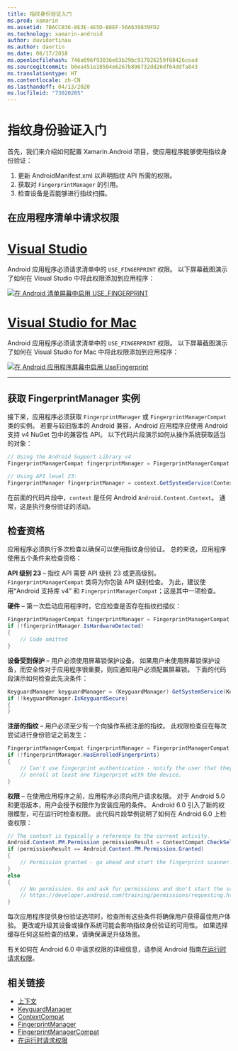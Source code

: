 ```yaml
---
title: 指纹身份验证入门
ms.prod: xamarin
ms.assetid: 7BACCB36-8E3E-4E5D-B8EF-56A639839FD2
ms.technology: xamarin-android
author: davidortinau
ms.author: daortin
ms.date: 08/17/2018
ms.openlocfilehash: 746a096f93036e63b29bc917826259f88426cead
ms.sourcegitcommit: b0ea451e18504e6267b896732dd26df64ddfa843
ms.translationtype: HT
ms.contentlocale: zh-CN
ms.lasthandoff: 04/13/2020
ms.locfileid: "73020285"
---
```

# <a name="getting-started-with-fingerprint-authentication"></a>指纹身份验证入门

首先，我们来介绍如何配置 Xamarin.Android 项目，使应用程序能够使用指纹身份验证：

1. 更新 AndroidManifest.xml  以声明指纹 API 所需的权限。
2. 获取对 `FingerprintManager` 的引用。
3. 检查设备是否能够进行指纹扫描。

## <a name="requesting-permissions-in-the-application-manifest"></a>在应用程序清单中请求权限

# <a name="visual-studio"></a>[Visual Studio](#tab/windows)

Android 应用程序必须请求清单中的 `USE_FINGERPRINT` 权限。 以下屏幕截图演示了如何在 Visual Studio 中将此权限添加到应用程序：

[![在 Android 清单屏幕中启用 USE\_FINGERPRINT](get-started-images/fingerprint-01-vs.png)](get-started-images/fingerprint-01-vs.png#lightbox) 

# <a name="visual-studio-for-mac"></a>[Visual Studio for Mac](#tab/macos)

Android 应用程序必须请求清单中的 `USE_FINGERPRINT` 权限。 以下屏幕截图演示了如何在 Visual Studio for Mac 中将此权限添加到应用程序：

[![在 Android 应用程序屏幕中启用 UseFingerprint](get-started-images/fingerprint-01-xs.png)](get-started-images/fingerprint-01-xs.png#lightbox) 

-----

## <a name="getting-an-instance-of-the-fingerprintmanager"></a>获取 FingerprintManager 实例

接下来，应用程序必须获取 `FingerprintManager` 或 `FingerprintManagerCompat` 类的实例。 若要与较旧版本的 Android 兼容，Android 应用程序应使用 Android 支持 v4 NuGet 包中的兼容性 API。 以下代码片段演示如何从操作系统获取适当的对象： 

```csharp
// Using the Android Support Library v4
FingerprintManagerCompat fingerprintManager = FingerprintManagerCompat.From(context);

// Using API level 23:
FingerprintManager fingerprintManager = context.GetSystemService(Context.FingerprintService) as FingerprintManager;
```  

在前面的代码片段中，`context` 是任何 Android `Android.Content.Context`。 通常，这是执行身份验证的活动。

## <a name="checking-for-eligibility"></a>检查资格

应用程序必须执行多次检查以确保可以使用指纹身份验证。 总的来说，应用程序使用五个条件来检查资格：  

**API 级别 23** &ndash; 指纹 API 需要 API 级别 23 或更高级别。 `FingerprintManagerCompat` 类将为你包装 API 级别检查。 为此，建议使用“Android 支持库 v4”  和 `FingerprintManagerCompat`；这是其中一项检查。

**硬件** &ndash; 第一次启动应用程序时，它应检查是否存在指纹扫描仪：

```csharp
FingerprintManagerCompat fingerprintManager = FingerprintManagerCompat.From(context);
if (!fingerprintManager.IsHardwareDetected)
{
    // Code omitted
}
```

**设备受到保护** &ndash; 用户必须使用屏幕锁保护设备。 如果用户未使用屏幕锁保护设备，而安全性对于应用程序很重要，则应通知用户必须配置屏幕锁。 下面的代码段演示如何检查此先决条件：

```csharp
KeyguardManager keyguardManager = (KeyguardManager) GetSystemService(KeyguardService);
if (!keyguardManager.IsKeyguardSecure)
{
}
```

**注册的指纹** &ndash; 用户必须至少有一个向操作系统注册的指纹。 此权限检查应在每次尝试进行身份验证之前发生：

```csharp
FingerprintManagerCompat fingerprintManager = FingerprintManagerCompat.From(context);
if (!fingerprintManager.HasEnrolledFingerprints)
{
    // Can't use fingerprint authentication - notify the user that they need to
    // enroll at least one fingerprint with the device.
}
```

**权限** &ndash; 在使用应用程序之前，应用程序必须向用户请求权限。 对于 Android 5.0 和更低版本，用户会授予权限作为安装应用的条件。 Android 6.0 引入了新的权限模型，可在运行时检查权限。 此代码片段举例说明了如何在 Android 6.0 上检查权限：

```csharp
// The context is typically a reference to the current activity.
Android.Content.PM.Permission permissionResult = ContextCompat.CheckSelfPermission(context, Manifest.Permission.UseFingerprint);
if (permissionResult == Android.Content.PM.Permission.Granted)
{
    // Permission granted - go ahead and start the fingerprint scanner.
}
else
{
    // No permission. Go and ask for permissions and don't start the scanner. See
    // https://developer.android.com/training/permissions/requesting.html
}
```

每次应用程序提供身份验证选项时，检查所有这些条件将确保用户获得最佳用户体验。 更改或升级其设备或操作系统可能会影响指纹身份验证的可用性。 如果选择缓存任何这些检查的结果，请确保满足升级场景。

有关如何在 Android 6.0 中请求权限的详细信息，请参阅 Android 指南[在运行时请求权限](https://developer.android.com/training/permissions/requesting.html)。

## <a name="related-links"></a>相关链接

- [上下文](xref:Android.Content.Context)
- [KeyguardManager](xref:Android.App.KeyguardManager)
- [ContextCompat](https://developer.android.com/reference/android/support/v4/content/ContextCompat)
- [FingerprintManager](https://developer.android.com/reference/android/hardware/fingerprint/FingerprintManager.html)
- [FingerprintManagerCompat](https://developer.android.com/reference/android/support/v4/hardware/fingerprint/FingerprintManagerCompat.html)
- [在运行时请求权限](https://developer.android.com/training/permissions/requesting.html)
